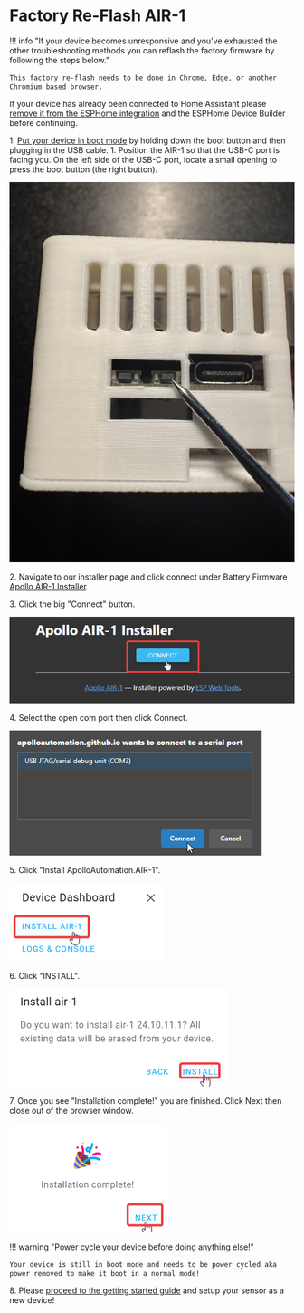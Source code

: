 # Factory Re-Flash AIR-1

!!! info "If your device becomes unresponsive and you've exhausted the other troubleshooting methods you can reflash the factory firmware by following the steps below."

    This factory re-flash needs to be done in Chrome, Edge, or another Chromium based browser.

If your device has already been connected to Home Assistant please <a href="https://wiki.apolloautomation.com/products/general/troubleshooting/removing-device-from-home-assistant" target="_blank" rel="noreferrer nofollow noopener">remove it from the ESPHome integration</a> and the ESPHome Device Builder before continuing.

1\. <a href="https://wiki.apolloautomation.com/products/air1/troubleshooting/air1-boot-mode/" target="_blank" rel="noreferrer nofollow noopener">Put your device in boot mode</a> by holding down the boot button and then plugging in the USB cable. 1. Position the AIR-1 so that the USB-C port is facing you. On the left side of the USB-C port, locate a small opening to press the boot button (the right button).

![](assets/air-1-boot-button.jpg)

2\. Navigate to our installer page and click connect under Battery Firmware <a href="https://apolloautomation.github.io/AIR-1/" target="_blank" rel="noreferrer nofollow noopener">Apollo AIR-1 Installer</a>.

3\. Click the big "Connect" button.

![](assets/air-1-reflash-pic-1.png)

4\. Select the open com port then click Connect.

![](assets/air-1-reflash-pic-2-1.png)

5\. Click "Install ApolloAutomation.AIR-1".

![](assets/air-1-reflash-pic-3.png)

6\. Click "INSTALL".

![](assets/air-1-reflash-pic-4.png)

7\. Once you see "Installation complete!" you are finished. Click Next then close out of the browser window.

![](assets/air-1-reflash-pic-5.png)

!!! warning "Power cycle your device before doing anything else!"

    Your device is still in boot mode and needs to be power cycled aka power removed to make it boot in a normal mode!

8\. Please <a href="https://wiki.apolloautomation.com/products/general/setup/getting-started-air1/" target="_blank" rel="noreferrer nofollow noopener">proceed to the getting started guide</a> and setup your sensor as a new device!